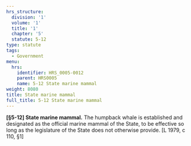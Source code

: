 ```yaml
---
hrs_structure:
  division: '1'
  volume: '1'
  title: '1'
  chapter: '5'
  statute: 5-12
type: statute
tags:
  - Government
menu:
  hrs:
    identifier: HRS_0005-0012
    parent: HRS0005
    name: 5-12 State marine mammal
weight: 8080
title: State marine mammal
full_title: 5-12 State marine mammal
---
```

**[§5-12] State marine mammal.** The humpback whale is established and designated as the official marine mammal of the State, to be effective so long as the legislature of the State does not otherwise provide. [L 1979, c 110, §1]